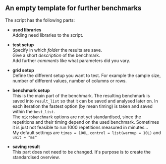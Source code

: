 ## An empty template for further benchmarks

The script has the following parts:

- **used libraries**  
Adding need libraries to the script.
  
- **test setup**  
Specify in which *folder* the results are save.  
Give a short *description* of the benchmark.  
Add further *comments* like what parameters did you vary.
  
- **grid setup**  
Define the different setup you want to test. For example the sample size, number of different values, number of columns or rows.

- **benchmark setup**  
This is the main part of the benchmark. The resulting benchmark is saved into `result_list` so that it can be saved and analysed later on. In each iteration the fastest option (by mean timing) is taken and saved within the `best_list`.  
The `microbenchmark` options are not yet standardised, since the repetitions and their timing depend on the used benchmark. Sometimes it is just not feasible to run 1000 repetitions measured in minutes...  
My default settings are `times = 100L`, `control = list(warmup = 10L)` and `unit = "ms"`

- **saving result**  
This part does not need to be changed. It's purpose is to create the standardised overview.
